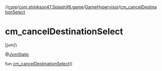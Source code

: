 //[core](../../../index.md)/[com.shinkson47.SplashX6.game](../index.md)/[GameHypervisor](index.md)/[cm_cancelDestinationSelect](cm_cancel-destination-select.md)

# cm_cancelDestinationSelect

[jvm]\

@[JvmStatic](https://kotlinlang.org/api/latest/jvm/stdlib/kotlin.jvm/-jvm-static/index.html)

fun [cm_cancelDestinationSelect](cm_cancel-destination-select.md)()
